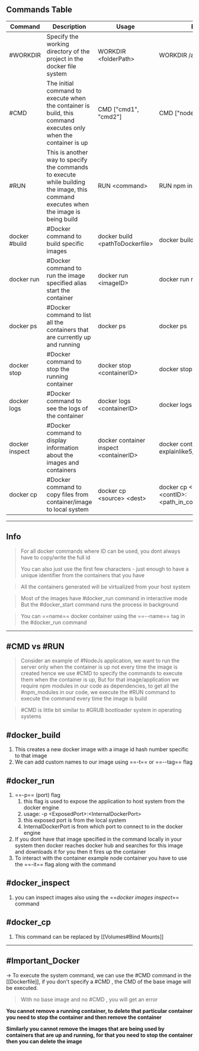 

## Commands Table

| Command        | Description                                                                                                                          | Usage                                   | Example                                         | More Info       |
| -------------- | ------------------------------------------------------------------------------------------------------------------------------------ | --------------------------------------- | ----------------------------------------------- | --------------- |
| #WORKDIR       | Specify the working directory of the project in the docker file system                                                               | WORKDIR \<folderPath>                   | WORKDIR /app                                    | null            |
| #CMD           | The initial command to execute when the container is build, this command executes only when the container is up                      | CMD ["cmd1", "cmd2"]                    | CMD ["node", "app.js"]                          | null            |
| #RUN           | This is another way to specify the commands to execute while building the image, this command executes when the image is being build | RUN \<command>                          | RUN npm install                                 | null            |
| docker #build  | #Docker command to build specific images                                                                                             | docker build \<pathToDockerfile>        | docker build .                                  | #docker_build   |
| docker run     | #Docker command to run the image specified alias start the container                                                                 | docker run \<imageID>                   | docker run node                                 | #docker_run     |
| docker ps      | #Docker command to list all the containers that are currently up and running                                                         | docker ps                               | docker ps                                       | #docker_ps      |
| docker stop    | #Docker command to stop the running container                                                                                        | docker stop \<containerID>              | docker stop node                                | null            |
| docker logs    | #Docker command to see the logs of the container                                                                                     | docker logs \<containerID>              | docker logs node                                | null            |
| docker inspect | #Docker command to display information about the images and containers                                                               | docker container inspect \<containerID> | docker container inspect explainlike5/users-app | #docker_inspect |
| docker cp      | #Docker command to copy files from container/image to local system                                                                   | docker cp \<source> \<dest>            | docker cp \<Local_rel_path> \<contID>:<path_in_container_fileSystem> | #docker_cp                |

---

## Info

>For all docker commands where ID can be used, you dont always have to copy/write the full id
>
>You can also just use the first few characters - just enough to have a unique identifier from the containers that you have

>All the containers generated will be virtualized from your host system

> Most of the images have #docker_run command in interactive mode
> But the #docker_start command runs the process in background

>You can ==name== docker container using the ==--name== tag in the #docker_run  command


___

## #CMD vs #RUN 

> Consider an example of #NodeJs application, we want to run the server only when the container is up not every time the image is created hence we use #CMD to specify the commands to execute them when the container is up, 
> But for that image/application we require npm modules in our code as dependencies, to get all the #npm_modules in our code, we execute the #RUN command to execute the command every time the image is build
> 


> #CMD is little bit similar to #GRUB bootloader system in operating systems

## #docker_build 
1. This creates a new docker image with a image id hash number specific to that image
2. We can add custom names to our image using ==-t== or ==--tag== flag

## #docker_run
1. ==-p== (port) flag
	1. this flag is used to expose the application to host system from the docker engine
	2. usage: -p \<ExposedPort>:\<InternalDockerPort>
	3. this exposed port is from the local system
	4. InternalDockerPort is from which port to connect to in the docker engine
2. If you dont have that image specified in the command locally in your system then docker reaches docker hub and searches for this image and downloads it for you then it fires up the container 
3. To interact with the container example node container you have to use the ==-it== flag along with the command

## #docker_inspect 

1. you can inspect images also using the ==_docker images inspect_== command

## #docker_cp 

1. This command can be replaced by [[Volumes#Bind Mounts]]


---
## #Important_Docker
-> To execute the system command, we can use the #CMD command in the [[Dockerfile]], if you don't specify a #CMD , the CMD of the base image will be executed.

> With no base image and no #CMD , you will get an error

**You cannot remove a running container, to delete that particular container you need to stop the container and then remove the container**

**Similarly you cannot remove the images that are being used by containers that are up and running, for that you need to stop the container then you can delete the image**
